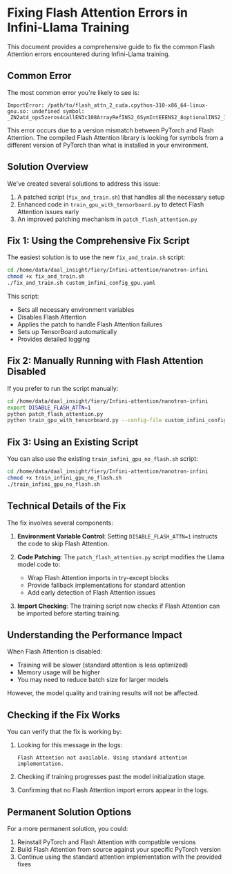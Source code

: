 # Fixing Flash Attention Errors in Infini-Llama Training

This document provides a comprehensive guide to fix the common Flash Attention errors encountered during Infini-Llama training.

## Common Error

The most common error you're likely to see is:

```
ImportError: /path/to/flash_attn_2_cuda.cpython-310-x86_64-linux-gnu.so: undefined symbol: _ZN2at4_ops5zeros4callEN3c108ArrayRefINS2_6SymIntEEENS2_8optionalINS2_10ScalarTypeEEENS6_INS2_6LayoutEEENS6_INS2_6DeviceEEENS6_IbEE
```

This error occurs due to a version mismatch between PyTorch and Flash Attention. The compiled Flash Attention library is looking for symbols from a different version of PyTorch than what is installed in your environment.

## Solution Overview

We've created several solutions to address this issue:

1. A patched script (`fix_and_train.sh`) that handles all the necessary setup
2. Enhanced code in `train_gpu_with_tensorboard.py` to detect Flash Attention issues early
3. An improved patching mechanism in `patch_flash_attention.py`

## Fix 1: Using the Comprehensive Fix Script

The easiest solution is to use the new `fix_and_train.sh` script:

```bash
cd /home/data/daal_insight/fiery/Infini-attention/nanotron-infini
chmod +x fix_and_train.sh
./fix_and_train.sh custom_infini_config_gpu.yaml
```

This script:
- Sets all necessary environment variables
- Disables Flash Attention
- Applies the patch to handle Flash Attention failures
- Sets up TensorBoard automatically
- Provides detailed logging

## Fix 2: Manually Running with Flash Attention Disabled

If you prefer to run the script manually:

```bash
cd /home/data/daal_insight/fiery/Infini-attention/nanotron-infini
export DISABLE_FLASH_ATTN=1
python patch_flash_attention.py
python train_gpu_with_tensorboard.py --config-file custom_infini_config_gpu.yaml --disable-flash-attn
```

## Fix 3: Using an Existing Script

You can also use the existing `train_infini_gpu_no_flash.sh` script:

```bash
cd /home/data/daal_insight/fiery/Infini-attention/nanotron-infini
chmod +x train_infini_gpu_no_flash.sh
./train_infini_gpu_no_flash.sh
```

## Technical Details of the Fix

The fix involves several components:

1. **Environment Variable Control**: Setting `DISABLE_FLASH_ATTN=1` instructs the code to skip Flash Attention.

2. **Code Patching**: The `patch_flash_attention.py` script modifies the Llama model code to:
   - Wrap Flash Attention imports in try-except blocks
   - Provide fallback implementations for standard attention
   - Add early detection of Flash Attention issues

3. **Import Checking**: The training script now checks if Flash Attention can be imported before starting training.

## Understanding the Performance Impact

When Flash Attention is disabled:

- Training will be slower (standard attention is less optimized)
- Memory usage will be higher
- You may need to reduce batch size for larger models

However, the model quality and training results will not be affected.

## Checking if the Fix Works

You can verify that the fix is working by:

1. Looking for this message in the logs:
   ```
   Flash Attention not available. Using standard attention implementation.
   ```

2. Checking if training progresses past the model initialization stage.

3. Confirming that no Flash Attention import errors appear in the logs.

## Permanent Solution Options

For a more permanent solution, you could:

1. Reinstall PyTorch and Flash Attention with compatible versions
2. Build Flash Attention from source against your specific PyTorch version
3. Continue using the standard attention implementation with the provided fixes
